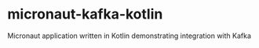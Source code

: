 # micronaut-kafka-kotlin
Micronaut application written in Kotlin demonstrating integration with Kafka
